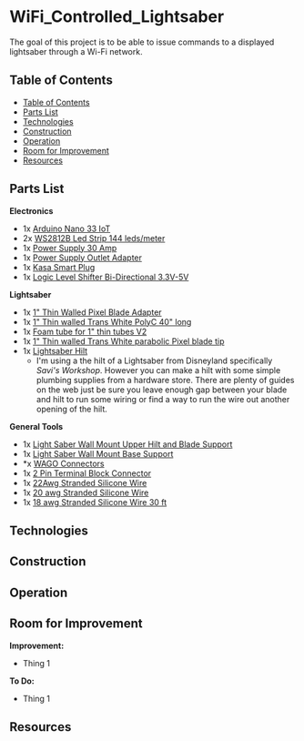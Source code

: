 # WiFi_Controlled_Lightsaber
The goal of this project is to be able to issue commands to a displayed lightsaber through a Wi-Fi network.


## Table of Contents
- [Table of Contents](#table-of-contents)
- [Parts List](#parts-list)
- [Technologies](#technologies)
- [Construction](#construction)
- [Operation](#operation)
- [Room for Improvement](#room-for-improvement)
- [Resources](#resources)

## Parts List

**Electronics**
- 1x [Arduino Nano 33 IoT](https://store-usa.arduino.cc/products/arduino-nano-33-iot)
- 2x [WS2812B Led Strip 144 leds/meter](https://www.btf-lighting.com/products/ws2812b-led-pixel-strip-30-60-74-96-100-144-pixels-leds-m?variant=25586938511460)
- 1x [Power Supply 30 Amp](https://www.amazon.com/dp/B0BNQ6Y88J?ref=ppx_yo2ov_dt_b_product_details&th=1)
- 1x [Power Supply Outlet Adapter](https://www.amazon.com/dp/B07C9D6CXY?ref=ppx_yo2ov_dt_b_product_details&th=1)
- 1x [Kasa Smart Plug](https://www.amazon.com/dp/B07RCNB2L3?psc=1&ref=ppx_yo2ov_dt_b_product_details)
- 1x [Logic Level Shifter Bi-Directional 3.3V-5V](https://www.amazon.com/dp/B07F7W91LC?psc=1&ref=ppx_yo2ov_dt_b_product_details)

**Lightsaber**
- 1x [1" Thin Walled Pixel Blade Adapter](https://www.thecustomsabershop.com/1-Thin-Walled-Pixel-Blade-Adapter-P1346.aspx)
- 1x [1" Thin walled Trans White PolyC 40" long](https://www.thecustomsabershop.com/1-Thin-walled-Trans-White-PolyC-40-long-P529.aspx)
- 1x [Foam tube for 1" thin tubes V2](https://www.thecustomsabershop.com/Foam-tube-for-1-thin-tubes-V2-P1336.aspx)
- 1x [1" Thin walled Trans White parabolic Pixel blade tip](https://www.thecustomsabershop.com/1-Thin-walled-Trans-White-parabolic-Pixel-blade-tip-P1425.aspx)
- 1x [Lightsaber Hilt](https://disneyland.disney.go.com/shops/disneyland/savis-workshop-handbuilt-lightsabers/)
    - I'm using a the hilt of a Lightsaber from Disneyland specifically *Savi's Workshop*. However you can make a hilt with some simple plumbing supplies from a hardware store. There are plenty of guides on the web just be sure you leave enough gap between your blade and hilt to run some wiring or find a way to run the wire out another opening of the hilt.

**General Tools**

- 1x [Light Saber Wall Mount Upper Hilt and Blade Support](https://www.amazon.com/dp/B07DLXKMJX?psc=1&ref=ppx_yo2ov_dt_b_product_details)
- 1x [Light Saber Wall Mount Base Support](https://www.amazon.com/dp/B0B7D3ST7C?psc=1&ref=ppx_yo2ov_dt_b_product_details)
- *x [WAGO Connectors](https://www.amazon.com/dp/B0BKR2SR7H?psc=1&ref=ppx_yo2ov_dt_b_product_details)
- 1x [2 Pin Terminal Block Connector](https://www.amazon.com/dp/B088LSS14J?psc=1&ref=ppx_yo2ov_dt_b_product_details)
- 1x [22Awg Stranded Silicone Wire](https://www.amazon.com/dp/B07G2JWYDW?ref=ppx_yo2ov_dt_b_product_details&th=1)
- 1x [20 awg Stranded Silicone Wire](https://www.amazon.com/dp/B08F79YG8Q?psc=1&ref=ppx_yo2ov_dt_b_product_details)
- 1x [18 awg Stranded Silicone Wire 30 ft](https://www.amazon.com/dp/B07FMRDP87?ref=ppx_yo2ov_dt_b_product_details&th=1)

## Technologies

## Construction

## Operation

## Room for Improvement

**Improvement:**

- Thing 1

**To Do:**

- Thing 1

## Resources